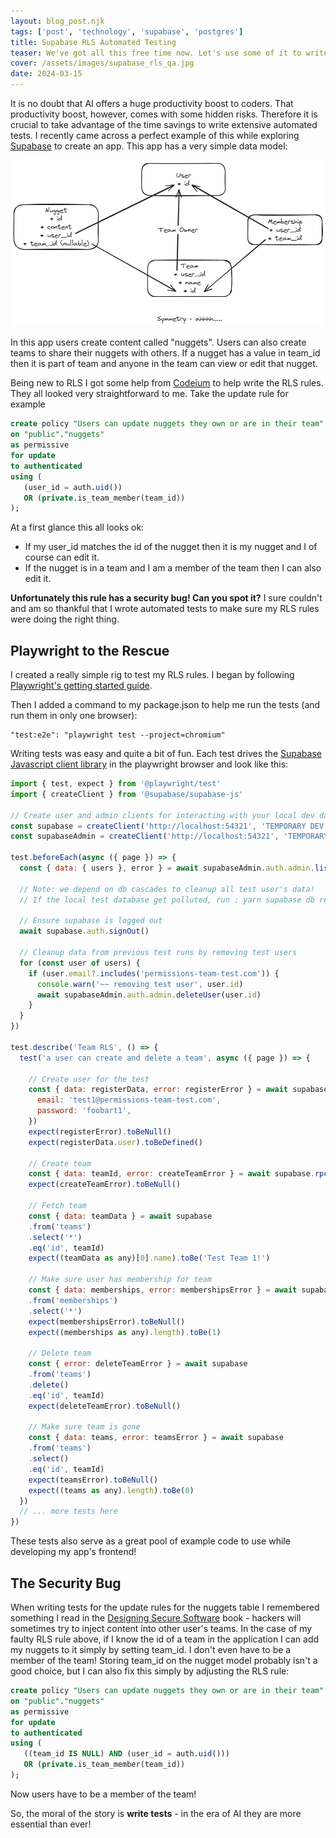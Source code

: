 ```yaml
---
layout: blog_post.njk
tags: ['post', 'technology', 'supabase', 'postgres']
title: Supabase RLS Automated Testing
teaser: We've got all this free time now. Let's use some of it to write better tests.
cover: /assets/images/supabase_rls_qa.jpg
date: 2024-03-15
---
```


It is no doubt that AI offers a huge productivity boost to coders. That productivity boost, however, comes with some hidden risks. Therefore it is crucial to take advantage of the time savings to write extensive automated tests. I recently came across a perfect example of this while exploring [Supabase](https://supabase.com/) to create an app. This app has a very simple data model:

![](/assets/images/nuggets.png)

In this app users create content called "nuggets".  Users can also create teams to share their nuggets with others. If a nugget has a value in team_id then it is part of team and anyone in the team can view or edit that nugget.

Being new to RLS I got some help from [Codeium](https://codeium.com/) to help write the RLS rules. They all looked very straightforward to me. Take the update rule for example

```SQL
create policy "Users can update nuggets they own or are in their team"
on "public"."nuggets"
as permissive
for update
to authenticated
using (
   (user_id = auth.uid())
   OR (private.is_team_member(team_id))
);
```

At a first glance this all looks ok:
- If my user_id matches the id of the nugget then it is my nugget and I of course can edit it.
- If the nugget is in a team and I am a member of the team then I can also edit it.

**Unfortunately this rule has a security bug! Can you spot it?** I sure couldn't and am so thankful that I wrote automated tests to make sure my RLS rules were doing the right thing.

## Playwright to the Rescue

I created a really simple rig to test my RLS rules. I began by following [Playwright's getting started guide](https://playwright.dev/docs/intro).

Then I added a command to my package.json to help me run the tests (and run them in only one browser):

```
"test:e2e": "playwright test --project=chromium"
```

Writing tests was easy and quite a bit of fun. Each test drives the [Supabase Javascript client library](https://supabase.com/docs/reference/javascript/introduction) in the playwright browser and look like this:

```Javascript
import { test, expect } from '@playwright/test'
import { createClient } from '@supabase/supabase-js'

// Create user and admin clients for interacting with your local dev database
const supabase = createClient('http://localhost:54321', 'TEMPORARY DEV ENV ANON TOKEN HERE - DO NOT USE PROD TOKEN')
const supabaseAdmin = createClient('http://localhost:54321', 'TEMPORARY DEV ENV ADMIN TOKEN HERE - DO NOT USE PROD TOKEN')

test.beforeEach(async ({ page }) => {
  const { data: { users }, error } = await supabaseAdmin.auth.admin.listUsers()

  // Note: we depend on db cascades to cleanup all test user's data!
  // If the local test database get polluted, run : yarn supabase db reset 

  // Ensure supabase is logged out
  await supabase.auth.signOut()

  // Cleanup data from previous test runs by removing test users
  for (const user of users) {
    if (user.email?.includes('permissions-team-test.com')) {
      console.warn('~~ removing test user', user.id)
      await supabaseAdmin.auth.admin.deleteUser(user.id)
    }
  }
})

test.describe('Team RLS', () => {
  test('a user can create and delete a team', async ({ page }) => {

    // Create user for the test
    const { data: registerData, error: registerError } = await supabase.auth.signUp({
      email: 'test1@permissions-team-test.com',
      password: 'foobart1',
    })
    expect(registerError).toBeNull()
    expect(registerData.user).toBeDefined()

    // Create team
    const { data: teamId, error: createTeamError } = await supabase.rpc('create_team', { team_name: 'Test Team 1!' })
    expect(createTeamError).toBeNull()

    // Fetch team
    const { data: teamData } = await supabase
    .from('teams')
    .select('*')
    .eq('id', teamId)
    expect((teamData as any)[0].name).toBe('Test Team 1!')

    // Make sure user has membership for team
    const { data: memberships, error: membershipsError } = await supabase
    .from('memberships')
    .select('*')
    expect(membershipsError).toBeNull()
    expect((memberships as any).length).toBe(1)

    // Delete team
    const { error: deleteTeamError } = await supabase
    .from('teams')
    .delete()
    .eq('id', teamId)
    expect(deleteTeamError).toBeNull()

    // Make sure team is gone
    const { data: teams, error: teamsError } = await supabase
    .from('teams')
    .select()
    .eq('id', teamId)
    expect(teamsError).toBeNull()
    expect((teams as any).length).toBe(0)
  })
  // ... more tests here
})
```

These tests also serve as a great pool of example code to use while developing my app's frontend!

## The Security Bug

When writing tests for the update rules for the nuggets table I remembered something I read in the [Designing Secure Software](https://www.amazon.com/gp/product/1718501927/ref=ppx_yo_dt_b_search_asin_title?ie=UTF8&psc=1) book - hackers will sometimes try to inject content into other user's teams. In the case of my faulty RLS rule above, if I know the id of a team in the application I can add my nuggets to it simply by setting team_id. I don't even have to be a member of the team! Storing team_id on the nugget model probably isn't a good choice, but I can also fix this simply by adjusting the RLS rule:

```SQL
create policy "Users can update nuggets they own or are in their team"
on "public"."nuggets"
as permissive
for update
to authenticated
using (
   ((team_id IS NULL) AND (user_id = auth.uid()))
   OR (private.is_team_member(team_id))
);
```

Now users have to be a member of the team!

So, the moral of the story is **write tests** - in the era of AI they are more essential than ever!
